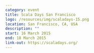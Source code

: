 ```yaml
---
category: event
title: Scala Days San Francisco
logo: /resources/img/scaladays-15.png
location: San Francisco, CA, USA
description: ""
start: 16 March 2015
end: 18 March 2015
link-out: https://scaladays.org/
---
```

